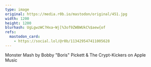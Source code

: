 ```yaml
---
type: image
original: https://media.r0b.io/mastodon/original/451.jpg
width: 1200
height: 1200
blurhash: UgLgwzWC?Hxa~Wj[%3of9ZWBWUkC%$aew{of
refs:
  mastodon_card:
    - https://social.lol/@r0b/113429547411005628
---
```


Monster Mash by Bobby "Boris" Pickett & The Crypt-Kickers on Apple Music
